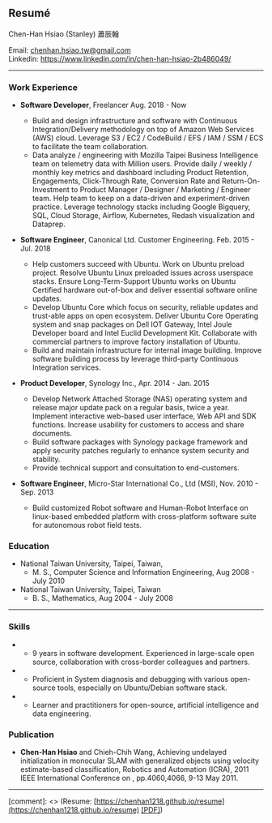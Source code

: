 ## Resumé


Chen-Han Hsiao (Stanley) 蕭辰翰

Email: chenhan.hsiao.tw@gmail.com  
Linkedin: https://www.linkedin.com/in/chen-han-hsiao-2b486049/  

---------------------------------------

### Work Experience
*   **Software Developer**, Freelancer
    Aug. 2018 - Now
    - Build and design infrastructure and software with Continuous Integration/Delivery methodology on top of Amazon Web Services (AWS) cloud. Leverage S3 / EC2 / CodeBuild / EFS / IAM / SSM / ECS to facilitate the team collaboration.
    - Data analyze / engineering with Mozilla Taipei Business Intelligence team on telemetry data with Million users. Provide daily / weekly / monthly key metrics and dashboard including Product Retention, Engagements, Click-Through Rate, Conversion Rate and Return-On-Investment to Product Manager / Designer / Marketing / Engineer team. Help team to keep on a data-driven and experiment-driven practice. Leverage technology stacks including Google Bigquery, SQL, Cloud Storage, Airflow, Kubernetes, Redash visualization and Dataprep.

*   **Software Engineer**, Canonical Ltd. Customer Engineering.
    Feb. 2015 - Jul. 2018
    - Help customers succeed with Ubuntu. Work on Ubuntu preload project. Resolve Ubuntu Linux preloaded issues across userspace stacks. Ensure Long-Term-Support Ubuntu works on Ubuntu Certified hardware out-of-box and deliver essential software online updates.
    - Develop Ubuntu Core which focus on security, reliable updates and trust-able apps on open ecosystem. Deliver Ubuntu Core Operating system and snap packages on Dell IOT Gateway, Intel Joule Developer board and Intel Euclid Development Kit. Collaborate with commercial partners to improve factory installation of Ubuntu.
    - Build and maintain infrastructure for internal image building. Improve software building process by leverage third-party Continuous Integration services.

*   **Product Developer**, Synology Inc.,
    Apr. 2014 - Jan. 2015
    - Develop Network Attached Storage (NAS) operating system and release major update pack on a regular basis, twice a year. Implement interactive web-based user interface, Web API and SDK functions. Increase usability for customers to access and share documents.
    - Build software packages with Synology package framework and apply security patches regularly to enhance system security and stability.
    - Provide technical support and consultation to end-customers.

*   **Software Engineer**, Micro-Star International Co., Ltd (MSI),
    Nov. 2010 - Sep. 2013
    - Build customized Robot software and Human-Robot Interface on linux-based embedded platform with cross-platform software suite for autonomous robot field tests.

### Education

*   National Taiwan University, Taipei, Taiwan,
    * M. S., Computer Science and Information Engineering, Aug 2008 - July 2010
*   National Taiwan University, Taipei, Taiwan
    * B. S., Mathematics, Aug 2004 - July 2008

---------------------------------------

### Skills

*   - 9 years in software development. Experienced in large-scale open source, collaboration with cross-border colleagues and partners.
*   - Proficient in System diagnosis and debugging with various open-source tools, especially on Ubuntu/Debian software stack.
*   - Learner and practitioners for open-source, artificial intelligence and data engineering.

### Publication

*   **Chen-Han Hsiao** and Chieh-Chih Wang, Achieving undelayed initialization in monocular SLAM with generalized objects using velocity estimate-based classification, Robotics and Automation (ICRA), 2011 IEEE International Conference on , pp.4060,4066, 9-13 May 2011.

---------------------------------------

[comment]: <> (Resume: [https://chenhan1218.github.io/resume](https://chenhan1218.github.io/resume) [[PDF]](https://github.com/chenhan1218/resume/raw/master/ChenHanHsiao-resume.pdf))
